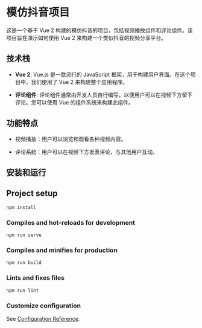 # 模仿抖音项目

这是一个基于 Vue 2 构建的模仿抖音的项目，包括视频播放组件和评论组件。该项目旨在演示如何使用 Vue 2 来构建一个类似抖音的视频分享平台。

## 技术栈

- **Vue 2**: Vue.js 是一款流行的 JavaScript 框架，用于构建用户界面。在这个项目中，我们使用了 Vue 2 来构建整个应用程序。

- **评论组件**: 评论组件通常由开发人员自行编写，以便用户可以在视频下方留下评论。您可以使用 Vue 的组件系统来构建此组件。

## 功能特点

- 视频播放：用户可以浏览和观看各种视频内容。

- 评论系统：用户可以在视频下方发表评论，与其他用户互动。

## 安装和运行

## Project setup
```
npm install
```

### Compiles and hot-reloads for development
```
npm run serve
```

### Compiles and minifies for production
```
npm run build
```

### Lints and fixes files
```
npm run lint
```

### Customize configuration
See [Configuration Reference](https://cli.vuejs.org/config/).
